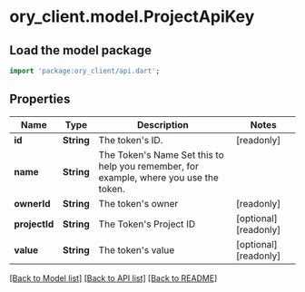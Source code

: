 # ory_client.model.ProjectApiKey

## Load the model package
```dart
import 'package:ory_client/api.dart';
```

## Properties
Name | Type | Description | Notes
------------ | ------------- | ------------- | -------------
**id** | **String** | The token's ID. | [readonly] 
**name** | **String** | The Token's Name  Set this to help you remember, for example, where you use the token. | 
**ownerId** | **String** | The token's owner | [readonly] 
**projectId** | **String** | The Token's Project ID | [optional] [readonly] 
**value** | **String** | The token's value | [optional] [readonly] 

[[Back to Model list]](../README.md#documentation-for-models) [[Back to API list]](../README.md#documentation-for-api-endpoints) [[Back to README]](../README.md)


